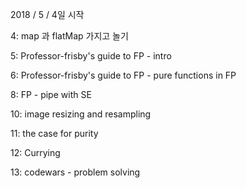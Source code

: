 2018 / 5 / 4일 시작

4: map 과 flatMap 가지고 놀기

5: Professor-frisby's guide to FP - intro

6: Professor-frisby's guide to FP - pure functions in FP

8: FP - pipe with SE

10: image resizing and resampling

11: the case for purity

12: Currying

13: codewars - problem solving